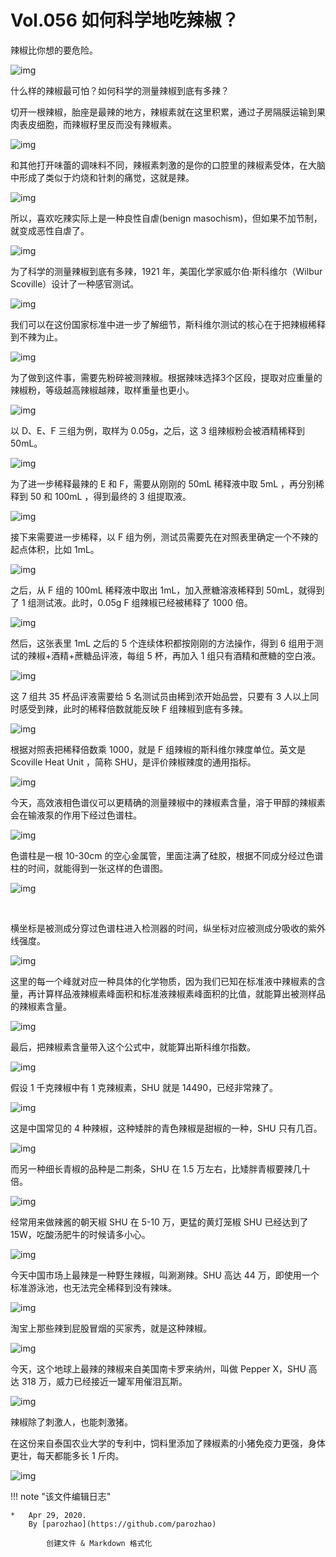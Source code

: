 # Vol.056 如何科学地吃辣椒？

辣椒比你想的要危险。

![img](https://mmbiz.qpic.cn/mmbiz_gif/U6yRaDu1NaaASFyYS8kWNjfiaKpTzq0Yw0XMw98PKR0FQ8LiapykWS4WITjDU3V9VkYqOB2Pl0X0ckJquvpicmfMg/640?wx_fmt=gif&tp=webp&wxfrom=5&wx_lazy=1)

什么样的辣椒最可怕？如何科学的测量辣椒到底有多辣？

切开一根辣椒，胎座是最辣的地方，辣椒素就在这里积累，通过子房隔膜运输到果肉表皮细胞，而辣椒籽里反而没有辣椒素。

![img](https://mmbiz.qpic.cn/mmbiz_png/U6yRaDu1NaaASFyYS8kWNjfiaKpTzq0Yw0H0HQvib06LnCJkFMkqQKibm5cTnBalHTZ6pPibJyniaTvudBhHcfdOiaRw/640?wx_fmt=png&tp=webp&wxfrom=5&wx_lazy=1&wx_co=1)

和其他打开味蕾的调味料不同，辣椒素刺激的是你的口腔里的辣椒素受体，在大脑中形成了类似于灼烧和针刺的痛觉，这就是辣。

![img](https://mmbiz.qpic.cn/mmbiz_gif/U6yRaDu1NaaASFyYS8kWNjfiaKpTzq0Yw7mLfq5sMAmrFBuS6uoAeia6XNCBJ9TyeLZFVddVlUrINIAowltqQg0Q/640?wx_fmt=gif&tp=webp&wxfrom=5&wx_lazy=1)

所以，喜欢吃辣实际上是一种良性自虐(benign masochism)，但如果不加节制，就变成恶性自虐了。

![img](https://mmbiz.qpic.cn/mmbiz_png/U6yRaDu1NaaASFyYS8kWNjfiaKpTzq0YwLgjGhoI3KsDIAQuPC4cslTPSATTuN39CS3hWjy4HTBGnvsZPosccicQ/640?wx_fmt=png&tp=webp&wxfrom=5&wx_lazy=1&wx_co=1)

为了科学的测量辣椒到底有多辣，1921 年，美国化学家威尔伯·斯科维尔（Wilbur Scoville）设计了一种感官测试。

![img](https://mmbiz.qpic.cn/mmbiz_png/U6yRaDu1NaaASFyYS8kWNjfiaKpTzq0Ywjxh88y6cccARGoHgvjC2ow163CRVZib4QkicKRcicRBCembnRscAJUMyw/640?wx_fmt=png&tp=webp&wxfrom=5&wx_lazy=1&wx_co=1)

我们可以在这份国家标准中进一步了解细节，斯科维尔测试的核心在于把辣椒稀释到不辣为止。

![img](https://mmbiz.qpic.cn/mmbiz_png/U6yRaDu1NaaASFyYS8kWNjfiaKpTzq0Ywd7RScjzF3UBfke0kxOOCrdfEiarlBmSfKh51Mt4gydFmlibJ0YGSHr8Q/640?wx_fmt=png&tp=webp&wxfrom=5&wx_lazy=1&wx_co=1)

为了做到这件事，需要先粉碎被测辣椒。根据辣味选择3个区段，提取对应重量的辣椒粉，等级越高辣椒越辣，取样重量也更小。

![img](https://mmbiz.qpic.cn/mmbiz_gif/U6yRaDu1NaaASFyYS8kWNjfiaKpTzq0YwR0m03UFFphtUNnZTnnAwodwdH3MOVKicTV2cOE9V7vPOhUPKzXB9icicg/640?wx_fmt=gif&tp=webp&wxfrom=5&wx_lazy=1)

以 D、E、F 三组为例，取样为 0.05g，之后，这 3 组辣椒粉会被酒精稀释到 50mL。

![img](https://mmbiz.qpic.cn/mmbiz_gif/U6yRaDu1NaaASFyYS8kWNjfiaKpTzq0YwnnnUXoiaBlvU3z5qIJoe5ibLX9K7W4AZERlTruPfArE5voHZY0ymJiaHw/640?wx_fmt=gif&tp=webp&wxfrom=5&wx_lazy=1)

为了进一步稀释最辣的 E 和 F，需要从刚刚的 50mL 稀释液中取 5mL ，再分别稀释到 50 和 100mL ，得到最终的 3 组提取液。

![img](https://mmbiz.qpic.cn/mmbiz_gif/U6yRaDu1NaaASFyYS8kWNjfiaKpTzq0YwLDltwzP4xg68joBoXWZTmocCLswYxCeicraImucjgicDibuGOtvDq2GOg/640?wx_fmt=gif&tp=webp&wxfrom=5&wx_lazy=1)

接下来需要进一步稀释，以 F 组为例，测试员需要先在对照表里确定一个不辣的起点体积，比如 1mL。

![img](https://mmbiz.qpic.cn/mmbiz_png/U6yRaDu1NaaASFyYS8kWNjfiaKpTzq0YwPIrXiaWI0R3gDeuuHxEM9m6WSb9Q8VRuZkVb5B9b7raTaVUia7E0mWdw/640?wx_fmt=png&tp=webp&wxfrom=5&wx_lazy=1&wx_co=1)

之后，从 F 组的 100mL 稀释液中取出 1mL，加入蔗糖溶液稀释到 50mL，就得到了 1 组测试液。此时，0.05g F 组辣椒已经被稀释了 1000 倍。

![img](https://mmbiz.qpic.cn/mmbiz_gif/U6yRaDu1NaaASFyYS8kWNjfiaKpTzq0YwJyHx6UF4D4bV1MQV3NcAsicy56BHW5JkaXw9n8qzzP6QaDiafstRJNPw/640?wx_fmt=gif&tp=webp&wxfrom=5&wx_lazy=1)

然后，这张表里  1mL 之后的 5 个连续体积都按刚刚的方法操作，得到 6 组用于测试的辣椒+酒精+蔗糖品评液，每组 5 杯，再加入 1 组只有酒精和蔗糖的空白液。

![img](https://mmbiz.qpic.cn/mmbiz_png/U6yRaDu1NaaASFyYS8kWNjfiaKpTzq0YwadQluvw6ianvGzjD9xPOHfUwWbJtZBAjjqPFXgNknr6XTUvib4GRU2xQ/640?wx_fmt=png&tp=webp&wxfrom=5&wx_lazy=1&wx_co=1)

这 7 组共 35 杯品评液需要给 5 名测试员由稀到浓开始品尝，只要有 3 人以上同时感受到辣，此时的稀释倍数就能反映 F 组辣椒到底有多辣。

![img](https://mmbiz.qpic.cn/mmbiz_png/U6yRaDu1NaaASFyYS8kWNjfiaKpTzq0YwKjBmaqf8tfY2v1icYRCsvI8Lg6UftoB9HF5q3DT2mO7mcHLLMfzY5hg/640?wx_fmt=png&tp=webp&wxfrom=5&wx_lazy=1&wx_co=1)

根据对照表把稀释倍数乘 1000，就是 F 组辣椒的斯科维尔辣度单位。英文是 Scoville Heat Unit ，简称 SHU，是评价辣椒辣度的通用指标。

![img](https://mmbiz.qpic.cn/mmbiz_png/U6yRaDu1NaaASFyYS8kWNjfiaKpTzq0YwhoIufaUZJibJEYqhA9oL7e6Y5jYbZ9v70hXST5ZJPks09ATLvianFiagw/640?wx_fmt=png&tp=webp&wxfrom=5&wx_lazy=1&wx_co=1)

今天，高效液相色谱仪可以更精确的测量辣椒中的辣椒素含量，溶于甲醇的辣椒素会在输液泵的作用下经过色谱柱。

![img](https://mmbiz.qpic.cn/mmbiz_gif/U6yRaDu1NaaASFyYS8kWNjfiaKpTzq0YwytmNBmdSFyX37keZicWFeCJAQyrraPB1h9J6e9nQricNMbRMhNGECNvQ/640?wx_fmt=gif&tp=webp&wxfrom=5&wx_lazy=1)

色谱柱是一根 10-30cm 的空心金属管，里面注满了硅胶，根据不同成分经过色谱柱的时间，就能得到一张这样的色谱图。 

![img](https://mmbiz.qpic.cn/mmbiz_gif/U6yRaDu1NaaASFyYS8kWNjfiaKpTzq0YwcPujiawRBcdnYiber3HwCibibvKziaqEMpsJoOZSSJRjhIxY9jpDsIxwJbg/640?wx_fmt=gif&tp=webp&wxfrom=5&wx_lazy=1)

​         

横坐标是被测成分穿过色谱柱进入检测器的时间，纵坐标对应被测成分吸收的紫外线强度。

![img](https://mmbiz.qpic.cn/mmbiz_png/U6yRaDu1NaaASFyYS8kWNjfiaKpTzq0YwxEUuOPAIkntO1Eh0icCa4xyzbp26iaSw9QrEicMCYXVRONpJqUsibr8ALQ/640?wx_fmt=png&tp=webp&wxfrom=5&wx_lazy=1&wx_co=1)

这里的每一个峰就对应一种具体的化学物质，因为我们已知在标准液中辣椒素的含量，再计算样品液辣椒素峰面积和标准液辣椒素峰面积的比值，就能算出被测样品的辣椒素含量。

![img](https://mmbiz.qpic.cn/mmbiz_gif/U6yRaDu1NaaASFyYS8kWNjfiaKpTzq0YwUtBd683GchRVujOKOxuibgMWe4bKjGXhHj7eF9FibQeAjqwoOMbHtlSA/640?wx_fmt=gif&tp=webp&wxfrom=5&wx_lazy=1)

最后，把辣椒素含量带入这个公式中，就能算出斯科维尔指数。

![img](https://mmbiz.qpic.cn/mmbiz_png/U6yRaDu1NaaASFyYS8kWNjfiaKpTzq0YwCYcrWXaj871hyeHknMnWdZafzPvatfiacjDLyaoVmdvicUIx8U7Cec7g/640?wx_fmt=png&tp=webp&wxfrom=5&wx_lazy=1&wx_co=1)

假设 1 千克辣椒中有 1 克辣椒素，SHU 就是 14490，已经非常辣了。

![img](https://mmbiz.qpic.cn/mmbiz_png/U6yRaDu1NaaASFyYS8kWNjfiaKpTzq0YwRd0bTX4JjaqBvt6uck8PVaaHwcQaOArr3D1uU15DqGEIM5NtbdGd2w/640?wx_fmt=png&tp=webp&wxfrom=5&wx_lazy=1&wx_co=1)

这是中国常见的 4  种辣椒，这种矮胖的青色辣椒是甜椒的一种，SHU 只有几百。

![img](https://mmbiz.qpic.cn/mmbiz_png/U6yRaDu1NaaASFyYS8kWNjfiaKpTzq0Yw7XzXcoTBPNSdctNqFf6AHaIbiaSuviapwALW84pOian7w498jB2FurTug/640?wx_fmt=png&tp=webp&wxfrom=5&wx_lazy=1&wx_co=1)

而另一种细长青椒的品种是二荆条，SHU 在 1.5 万左右，比矮胖青椒要辣几十倍。

![img](https://mmbiz.qpic.cn/mmbiz_png/U6yRaDu1NaaASFyYS8kWNjfiaKpTzq0YwFI8MxMvECfia67NbiaduShWKzmqpEQdRgSnNDUVJKX8mQWxHibKMyskLw/640?wx_fmt=png&tp=webp&wxfrom=5&wx_lazy=1&wx_co=1)

经常用来做辣酱的朝天椒 SHU 在 5-10 万，更猛的黄灯笼椒 SHU 已经达到了 15W，吃酸汤肥牛的时候请多小心。

![img](https://mmbiz.qpic.cn/mmbiz_gif/U6yRaDu1NaaASFyYS8kWNjfiaKpTzq0Ywa5I3u3dyaomCIwOmPv0eoweQCyhv9wMXbgLlms2HUN4sGP1niaNYE7w/640?wx_fmt=gif&tp=webp&wxfrom=5&wx_lazy=1)

今天中国市场上最辣是一种野生辣椒，叫涮涮辣。SHU 高达 44 万，即使用一个标准游泳池，也无法完全稀释到没有辣味。

![img](https://mmbiz.qpic.cn/mmbiz_png/U6yRaDu1NaaASFyYS8kWNjfiaKpTzq0YwXtiaowmETiah4zy0QPiam4rXlTQbYSm7p7V2E354x6xLFpCH9T8M1wV7g/640?wx_fmt=png&tp=webp&wxfrom=5&wx_lazy=1&wx_co=1)

淘宝上那些辣到屁股冒烟的买家秀，就是这种辣椒。

![img](https://mmbiz.qpic.cn/mmbiz_gif/U6yRaDu1NaaASFyYS8kWNjfiaKpTzq0YwGa6FvNiaOrIqh2gJ5CXeJSSDZJBpUS01JEm1ib10SpkoW7MXiaCJDAAkQ/640?wx_fmt=gif&tp=webp&wxfrom=5&wx_lazy=1)

今天，这个地球上最辣的辣椒来自美国南卡罗来纳州，叫做 Pepper X，SHU 高达 318 万，威力已经接近一罐军用催泪瓦斯。

![img](https://mmbiz.qpic.cn/mmbiz_gif/U6yRaDu1NaaASFyYS8kWNjfiaKpTzq0YwPym8ic9bl3sC2eIfONJ7PzYX0vjgPMsoYzOlDVMks1kXS9GnvKNKhRA/640?wx_fmt=gif&tp=webp&wxfrom=5&wx_lazy=1)

辣椒除了刺激人，也能刺激猪。

在这份来自泰国农业大学的专利中，饲料里添加了辣椒素的小猪免疫力更强，身体更壮，每天都能多长 1 斤肉。

![img](https://mmbiz.qpic.cn/mmbiz_gif/U6yRaDu1NaaASFyYS8kWNjfiaKpTzq0Yw2zX0rl6rSRzUfclhjzibqRhuxicAYOx65zvxUDftf6NZeJia1D7ezT67A/640?wx_fmt=gif&tp=webp&wxfrom=5&wx_lazy=1)

!!! note "该文件编辑日志"

	* 	Apr 29, 2020.
		By [parozhao](https://github.com/parozhao)
	
			创建文件 & Markdown 格式化
